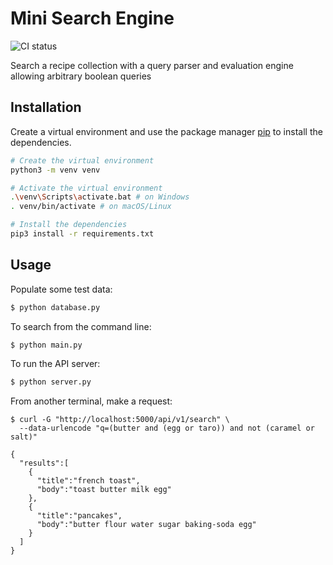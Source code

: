 # Mini Search Engine

![CI status](https://github.com/ryjpink/mini-search-engine/actions/workflows/build-and-test.yml/badge.svg)

Search a recipe collection with a query parser and evaluation engine allowing arbitrary boolean queries

## Installation

Create a virtual environment and use the package manager [pip](https://pip.pypa.io/en/stable/) to install the dependencies.

```bash
# Create the virtual environment
python3 -m venv venv

# Activate the virtual environment
.\venv\Scripts\activate.bat # on Windows
. venv/bin/activate # on macOS/Linux

# Install the dependencies
pip3 install -r requirements.txt
```

## Usage

Populate some test data:

```bash
$ python database.py
````

To search from the command line:

```bash
$ python main.py
```

To run the API server:
```bash
$ python server.py
```

From another terminal, make a request:
```
$ curl -G "http://localhost:5000/api/v1/search" \
  --data-urlencode "q=(butter and (egg or taro)) and not (caramel or salt)"

{
  "results":[
    {
      "title":"french toast",
      "body":"toast butter milk egg"
    },
    {
      "title":"pancakes",
      "body":"butter flour water sugar baking-soda egg"
    }
  ]
}
